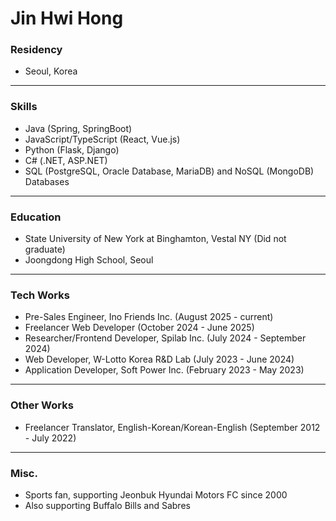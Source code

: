 # Jin Hwi Hong

### Residency
- Seoul, Korea
  
---

### Skills
- Java (Spring, SpringBoot)
- JavaScript/TypeScript (React, Vue.js)
- Python (Flask, Django)
- C# (.NET, ASP.NET)
- SQL (PostgreSQL, Oracle Database, MariaDB) and NoSQL (MongoDB) Databases

---

### Education
- State University of New York at Binghamton, Vestal NY (Did not graduate)
- Joongdong High School, Seoul

---

### Tech Works
- Pre-Sales Engineer, Ino Friends Inc. (August 2025 - current)
- Freelancer Web Developer (October 2024 - June 2025)
- Researcher/Frontend Developer, Spilab Inc. (July 2024 - September 2024)
- Web Developer, W-Lotto Korea R&D Lab (July 2023 - June 2024)
- Application Developer, Soft Power Inc. (February 2023 - May 2023)

---

### Other Works
- Freelancer Translator, English-Korean/Korean-English (September 2012 - July 2022)

---

### Misc.
- Sports fan, supporting Jeonbuk Hyundai Motors FC since 2000
- Also supporting Buffalo Bills and Sabres

